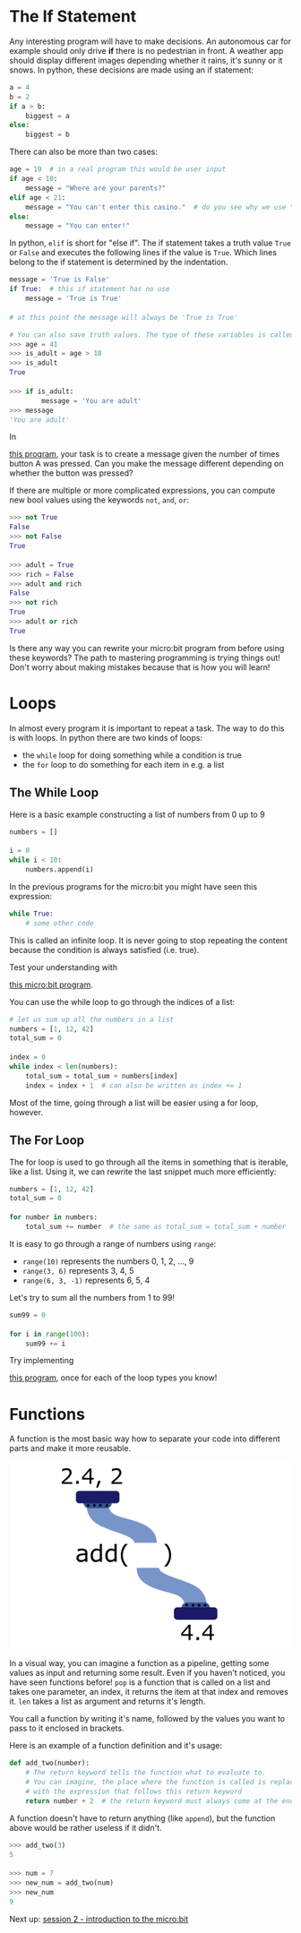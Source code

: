 # [](#the-if-statement)The If Statement

Any interesting program will have to make decisions. An autonomous car
for example should only drive **if** there is no pedestrian in front.
A weather app should display different images depending whether it rains,
it's sunny or it snows.
In python, these decisions are made using an if statement:

```python
a = 4
b = 2
if a > b:
    biggest = a
else:
    biggest = b
```

There can also be more than two cases:

```python
age = 19  # in a real program this would be user input
if age < 10:
    message = "Where are your parents?"
elif age < 21:
    message = "You can't enter this casino."  # do you see why we use " here?
else:
    message = "You can enter!"
```

In python, `elif` is short for "else if".
The if statement takes a truth value `True` or `False` and executes
the following lines if the value is `True`. Which lines belong to the if
statement is determined by the indentation.

```python
message = 'True is False'
if True:  # this if statement has no use
    message = 'True is True'

# at this point the message will always be 'True is True'
```

```python
# You can also save truth values. The type of these variables is called bool.
>>> age = 41
>>> is_adult = age > 18
>>> is_adult
True

>>> if is_adult:
        message = 'You are adult'
>>> message
'You are adult'
```

In
<!-- logics.py -->
[this program](/editor/editor.html?n=U2FsdGVkX1%2FE9e8Ygapbt4tO9Kklt89tB%2BzDD6kyvyU%3D&c=U2FsdGVkX1%2B8IuLRAoGJS2cX%2FsCRtMZeluUmn7xjCnKqAO8IampjcrGI8rmB4f%2FH&s=U2FsdGVkX1%2F3ZxQ0hF4z2qWE2LXtWNzLGEDG8DAOArGwrd9%2B78pwBpijODLrXQM6%2Bpmv0Vs18Oq966FKo21MwCJpbNBUv2uMpVFdxRfHerwFKKZ%2B6hLt6MCsZnlMF%2Fylts1L6Vjg7bDny%2F8U7m6rmxMmV0FQcG%2BaJNtaB6Vw6rO2r62T985b8JJ8ncpsgeRxaz%2B11Tw683zFUwqiZlvPUK53Gbxms5oEnlXqh8vnSZM4TCd3o71qXzORAIIW5EwM6FDSqwGozyJx8ZcMluC9AWJTxRj1rcUfackTy9AAmwh%2FvCYgGGIm8L9za1M8l9uNKk1rrXN0WJaYFHp%2FYxODlBBn5YK%2BNaxL3wZrGKAkxCYFjSt%2FrQfmhywCWf5usOxQ65RLHLWyPetY1W2cjudFCcVKCq6tJpjXjXWbPJuku%2BW6G4q5PrfQ8dRj%2BuFfhTnMwC5ik5BZVNmXi04giHN%2FqU9VJc3gxrnbJbgjdIfR9o5dzte9RA3QG6Up%2FPmscwlbKhF7qeVINWGaYYHk0Jk5q3Q4mpNwLEfjcCEKhN1Fi0XcUayzMY4qCoG8clVlWkyYHupwNcs%2FTdI0p0rBtxbr%2F%2Bgi%2Ft0FHzgA6pTAtvSyp0RNZjSE0Fy5h%2FgheBdddJ1EYdFLL0fZr30%2FOGS3i70uH%2BzWEqHFhZgWlHRopaQ8qMsXVaZq12OknnzlZWn0LfbeZ683XRip9u2thjDl52jGGlzW5K%2FJd%2BoZmjXumtME98M%3D&h=),
your task is to create a message given the number of times button A was pressed.
Can you make the message different depending on whether the button was pressed?

If there are multiple or more complicated expressions, you can compute
new bool values using the keywords `not`, `and`, `or`:

```python
>>> not True
False
>>> not False
True

>>> adult = True
>>> rich = False
>>> adult and rich
False
>>> not rich
True
>>> adult or rich
True
```

Is there any way you can rewrite your micro:bit program from before using
these keywords? The path to mastering programming is trying things out!
Don't worry about making mistakes because that is how you will learn!

# [](#loops)Loops

In almost every program it is important to repeat a task. The way to do this is
with loops. In python there are two kinds of loops:
- the `while` loop for doing something while a condition is true
- the `for` loop to do something for each item in e.g. a list

## [](#the-while-loop)The While Loop

Here is a basic example constructing a list of numbers from 0 up to 9

```python
numbers = []

i = 0
while i < 10:
    numbers.append(i)
```

In the previous programs for the micro:bit you might have seen this expression:

```python
while True:
    # some other code
```

This is called an infinite loop. It is never going to stop repeating the
content because the condition is always satisfied (i.e. true).

Test your understanding with
<!-- 3_loops.py -->
[this micro:bit program](/editor/editor.html?n=U2FsdGVkX191CgpVuBApN2xHOTuic%2F46w8AnG7I5YN4%3D&c=U2FsdGVkX19y88p%2F5hRmg%2Fz%2Bu6XpGym9whIh5nNcCEn1gtKTs4s%2Bp2ZCxhmD7dq7&s=U2FsdGVkX18E1dmnzy9QPN8IwleJDfXbGAreidQh7L8y72uaF7ICKgfXabxBe9LlEmIFMfrFm9DEZPKQzlhlWodnEE2HyBd%2Bi4Xa3GxplUzLKp378BcOZZ0eu8KM5cj1CKgerukXUc2SyYfcrOaXBMK8MTP6FEoGUKKcBnzE%2Fsx0O1OISJBvxeLnIbhfuD2gy9Rc7WgsXYpa9cdLEYr5neFMBVjjJmLvybMBe8yCwH0IPGoLk5yCZHHQYzdrw%2F58lbo7z3JBRUj%2B8FLHzbhPU5qzMF7gPL64CWXiISWwAu%2F7LYD06Y5SAP1WsiYRzAr3I06GWitefd892IS5G7lxZsBLqJuOs3nQaLECkGZzllpAthcJKZhk20RSG9kXUKyJtKVk4qCMRTKSMUNIr%2FAKwFh8f%2Fio49BEzoZV9Edo%2BVgjbsPIa5S9G7JEW7xMRboSGPKWJ8gmZP2ZMjFCqA0x%2FRAInBEKbN%2BeOm8Ib%2FuDShsizH0dbcFjYMiLZ%2Fptz3tgQr%2FjmDFoqoQXiK%2FS3H76NUd9IMmAWXa0trX08LwThmkSvoRjYNWCEKPvpP0VAc%2BwF0hRdO3e9SnJj4WEWZ7PiNH8%2BmsqVldTFOGrRgIsFad%2B552diEWtbYPVhBwoaxyuaxqGt6lcspBXPihMNP38SsOMw3Q4WDc8oNYAtfKBCXpj8UoJbeUmQ6ZioNoJ5SncXsJqonMEeYaYki1AN%2FRHCb2KngZ6a3GAJSNqP9i%2B8mYn%2BXkhRO7%2FjcRREpwQ6NEfMxTcSch87XOdr%2FWg0XqdoeFzpDMWbxlSAvmgmu4BxtOodOaitGEuujAECKj6dRmlR8s9ucM0TzvkWIJIAzn9QVjk6VZriXPCgLr2ztc0NmZAniFjL6a%2Bt%2B2wen9ufUo0GdzeGLm1swPDTbL0Auh%2F26wdZjTJpoUo1k6%2B61hyLR5i6O8AkmGAJdnsQL7uwhEjQh2F0%2FqnTEGZniiSxo%2BLMaTPB0l2FQKpRRu6IPJOtOc%3D&h=).

You can use the while loop to go through the indices of a list:

```python
# let us sum up all the numbers in a list
numbers = [1, 12, 42]
total_sum = 0

index = 0
while index < len(numbers):
    total_sum = total_sum + numbers[index]
    index = index + 1  # can also be written as index += 1
```

Most of the time, going through a list will be easier using a for loop, however.

## [](#the-for-loop)The For Loop

The for loop is used to go through all the items in something that is iterable,
like a list. Using it, we can rewrite the last snippet much more efficiently:

```python
numbers = [1, 12, 42]
total_sum = 0

for number in numbers:
    total_sum += number  # the same as total_sum = total_sum + number
```

It is easy to go through a range of numbers using `range`:
- `range(10)` represents the numbers 0, 1, 2, ..., 9
- `range(3, 6)` represents 3, 4, 5
- `range(6, 3, -1)` represents 6, 5, 4

Let's try to sum all the numbers from 1 to 99!

```python
sum99 = 0

for i in range(100):
    sum99 += i
```

Try implementing
<!-- 4_loops.py -->
[this program](/editor/editor.html?n=U2FsdGVkX184kpoHOk8anEsAqKFBdox%2FONbDU6d%2Fmkg%3D&c=U2FsdGVkX19Ud9i0NgUQNNxgB3adLB5s5iFOwu6f6iYs62VCqank41A0g3ObyGFI&s=U2FsdGVkX19p9aK%2BkkqI%2BXhLbKEB8t9KR4FmRivG6U%2F2OqoLll5XYsRD%2FQowKxqXR4JSHUGOzuExSUM3ggMSpQpCc8Ay17XiNatfin3XdRfh4J8HR3mdLO1BWJu6cT%2BQPRgQZeaC17HLQTi7Po6WpwwLi0caJNMnEx6ECfE5hVSeFSgtj6SDT9bLUGzgbvPODwdHdur014bvGVkV%2Fr3awwVf2TQSXa80TFFvHcRSifelfTsUdkrALqCwe9iqVIHU6EmdDscxvbDSqezfP6tEVwo4y2bMWDHkk7zrxfZ1lShPISZTYEvr4hoofcX4s8q%2FPBQDQEzeJJVnBU%2BesWLWKgCyhwm4A3B%2BJV7mh0T2xo33A7N8787w8FXniVvAFOmpSSkQJopzFrBlEHvap9wayp0n1ezr2FMRDudH7Fuh31cvQqFG5DBcIrJCxYQ5692DdJshCv6Xqcar3V%2FgHAo%2BTuyI2x9%2Fw61iiTqbalo9sl%2F9lEwWvUNVtzioX6XvE39SRBI4ahTJQXZRoOHgl9MfAx1%2Fw7spiN4sue1sCh2RjY5iZhaaj9Ai84Qx3RIaAb3IeYmEsV6Sze3xMPpOEes0N1A%2BXTg%2BJRMYlpIJqvilQMoh1iTN0Bd24l3rRrqwfthxWoRvpldiDZMO62MQ12bPGgsVgQn8Ue6dHiKrgkozhfawfJVLTLTC%2BTk%2FXhUM0DEogm%2FWY3vjJk3IeqpftSEWme0%2BXpfOI1yPMGXg%2Fo8uQvpgkNVXd0I1coU19qQTGbgYq4d8%2BeyHVyV4TSjZOP3f541vF5bHjaiOGW51CL8UiXcwouDPIofxkJaDXWo%2FTBa605ChU3uuX%2F91WHHtNyWLdw%3D%3D&h=),
once for each of the loop types you know!

# [](#functions)Functions

A function is the most basic way how to separate your code into different parts
and make it more reusable.

![visualization of a function with pipelines](/img/function.svg)

In a visual way, you can imagine a function as a pipeline, getting some
values as input and returning some result. Even if you haven't noticed,
you have seen functions before! `pop` is a function that is called on a list
and takes one parameter, an index, it returns the item at that index and removes
it. `len` takes a list as argument and returns it's length.

You call a function by writing it's name, followed by the values you
want to pass to it enclosed in brackets.

Here is an example of a function definition and it's usage:

```python
def add_two(number):
    # The return keyword tells the function what to evaluate to.
    # You can imagine, the place where the function is called is replaced
    # with the expression that follows this return keyword
    return number + 2  # the return keyword must always come at the end
```

A function doesn't have to return anything (like `append`),
but the function above would be rather useless if it didn't.

```python
>>> add_two(3)
5

>>> num = 7
>>> new_num = add_two(num)
>>> new_num
9
```

Next up: [session 2 - introduction to the micro:bit](/session_2/microbit-intro)
